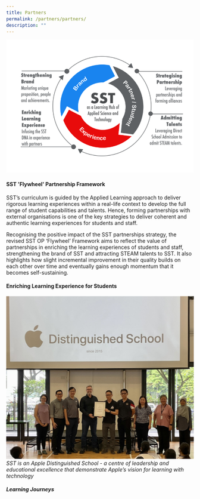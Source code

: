 ```yaml
---
title: Partners
permalink: /partners/partners/
description: ""
---
```

![](/images/Partnership%20Framework.png)

#### SST 'Flywheel' Partnership Framework
SST’s curriculum is guided by the Applied Learning approach to deliver rigorous learning experiences within a real-life context to develop the full range of student capabilities and talents. Hence, forming partnerships with external organisations is one of the key strategies to deliver coherent and authentic learning experiences for students and staff. 

Recognising the positive impact of the SST partnerships strategy, the revised SST OP ‘Flywheel’ Framework aims to reflect the value of partnerships in enriching the learning experiences of students and staff, strengthening the brand of SST and attracting STEAM talents to SST. It also highlights how slight incremental improvement in their quality builds on each other over time and eventually gains enough momentum that it becomes self-sustaining.

#### Enriching Learning Experience for Students

![](/images/Partnership/ADS%20Photo.jpeg)
*SST is an Apple Distinguished School - a centre of leadership and educational excellence that demonstrate Apple’s vision for learning with technology*


##### Learning Journeys


